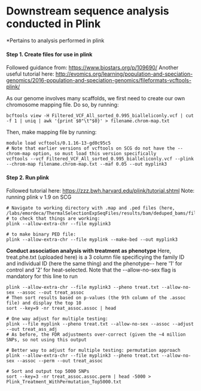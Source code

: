 # Downstream sequence analysis conducted in Plink
*Pertains to analysis performed in plink  


#### Step 1. Create files for use in plink 
Followed guidance from: https://www.biostars.org/p/109690/ 
Another useful tutorial here: http://evomics.org/learning/population-and-speciation-genomics/2016-population-and-speciation-genomics/fileformats-vcftools-plink/

As our genome involves many scaffolds, we first need to create our own chromosome mapping file. Do so, by running:
```
bcftools view -H Filtered_VCF_All_sorted_0.995_bialleliconly.vcf | cut -f 1 | uniq | awk '{print $0"\t"$0}' > filename.chrom-map.txt
```
Then, make mapping file by running:
```
module load vcftools/0.1.16-13-gd0c95c5
# Note that earlier versions of vcftools on SCG do not have the --chrom-map option, so must load this version specifically
vcftools --vcf Filtered_VCF_All_sorted_0.995_bialleliconly.vcf --plink --chrom-map filename.chrom-map.txt --maf 0.05 --out myplink3
```


#### Step 2. Run plink
Followed tutorial here: https://zzz.bwh.harvard.edu/plink/tutorial.shtml
Note: running plink v 1.9 on SCG 

```
# Navigate to working directory with .map and .ped files (here, /labs/emordeca/ThermalSelectionExpSeqFiles/results/bam/deduped_bams/filtered_VCF)
# to check that things are working:
plink --allow-extra-chr --file myplink3

# to make binary PED file:
plink --allow-extra-chr --file myplink --make-bed --out myplink3

```
**Conduct association analysis with treatment as phenotype**
Here, treat.phe.txt (uploaded here) is a 3 column file specificying the family ID and individual ID (here the same thing) and the phenotype-- here '1' for control and '2' for heat-selected. Note that the --allow-no-sex flag is mandatory for this line to run
```
plink --allow-extra-chr --file myplink3 --pheno treat.txt --allow-no-sex --assoc --out treat_assoc
# Then sort results based on p-values (the 9th column of the .assoc file) and display the top 10
sort --key=9 -nr treat_assoc.assoc | head

# One way adjust for multiple testing:
plink --file myplink --pheno treat.txt --allow-no-sex --assoc --adjust --out treat_ass_adj
# As before, the FDR adjustments over-correct (given the ~4 million SNPs, so not using this output

# Better way to adjust for multiple testing: permutation approach 
plink --allow-extra-chr --file myplink3 --pheno treat.txt --allow-no-sex --assoc --perm --out treat_assoc

# Sort and output top 5000 SNPs
sort --key=3 -nr treat_assoc.assoc.perm | head -5000 > Plink_Treatment_WithPermutation_Top5000.txt
```

